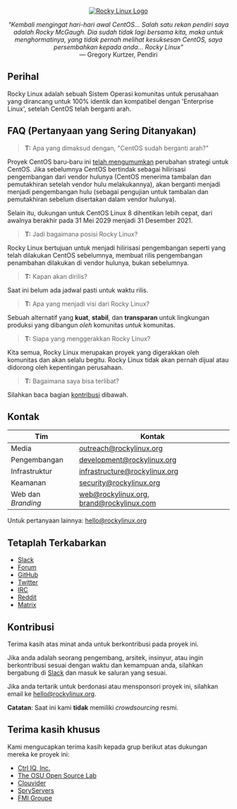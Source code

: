 <p align="center">
<a href="https://rockylinux.org/">
<img src="https://media.githubusercontent.com/media/rocky-linux/branding/main/logo-text-light%402x.png" alt="Rocky Linux Logo">
</a>
</p>

<p align="center">
<i>"Kembali mengingat hari-hari awal CentOS... Salah satu rekan pendiri saya adalah Rocky McGaugh. Dia sudah tidak lagi bersama kita, maka untuk menghormatinya, yang tidak pernah melihat kesuksesan CentOS, saya persembahkan kepada anda... Rocky Linux"</i><br>
— Gregory Kurtzer, Pendiri
</p>

## Perihal

Rocky Linux adalah sebuah Sistem Operasi komunitas untuk perusahaan yang dirancang untuk 100% identik dan kompatibel dengan 'Enterprise Linux', setelah CentOS telah berganti arah.

## FAQ (Pertanyaan yang Sering Ditanyakan)

> **T:** Apa yang dimaksud dengan, "CentOS sudah berganti arah?"

Proyek CentOS baru-baru ini [telah mengumumkan](https://blog.centos.org/2020/12/future-is-centos-stream/) perubahan strategi untuk CentOS.
Jika sebelumnya CentOS bertindak sebagai hilirisasi pengembangan dari vendor hulunya (CentOS menerima tambalan dan pemutakhiran setelah vendor hulu melakukannya), akan berganti menjadi menjadi pengembangan hulu (sebagai pengujian untuk tambalan dan pemutakhiran sebelum disertakan dalam vendor hulunya).

Selain itu, dukungan untuk CentOS Linux 8 dihentikan lebih cepat, dari awalnya berakhir pada 31 Mei 2029 menjadi 31 Desember 2021.

> **T:** Jadi bagaimana posisi Rocky Linux?

Rocky Linux bertujuan untuk menjadi hilirisasi pengembangan seperti yang telah dilakukan CentOS sebelumnya, membuat rilis pengembangan penambahan dilakukan di vendor hulunya, bukan sebelumnya.

> **T:** Kapan akan dirilis?

Saat ini belum ada jadwal pasti untuk waktu rilis.

> **T:** Apa yang menjadi visi dari Rocky Linux?

Sebuah alternatif yang **kuat**, **stabil**, dan **transparan** untuk lingkungan produksi yang dibangun *oleh* komunitas *untuk* komunitas.

> **T:** Siapa yang menggerakkan Rocky Linux?

Kita semua, Rocky Linux merupakan proyek yang digerakkan oleh komunitas dan akan selalu begitu. Rocky Linux tidak akan pernah dijual atau didorong oleh kepentingan perusahaan.

> **T:** Bagaimana saya bisa terlibat?

Silahkan baca bagian [kontribusi](#Kontribusi) dibawah.

## Kontak

| Tim                          | Kontak                                   |
|-------------------------------|-------------------------------------------|
| Media                         | outreach@rockylinux.org                   |
| Pengembangan                  | development@rockylinux.org                |
| Infrastruktur                 | infrastructure@rockylinux.org             |
| Keamanan                      | security@rockylinux.org                   |
| Web dan _Branding_             | web@rockylinux.org, brand@rockylinux.com  |


Untuk pertanyaan lainnya: hello@rockylinux.org

## Tetaplah Terkabarkan

* [Slack](https://slack.rockylinux.org/)
* [Forum](https://forums.rockylinux.org/)
* [GitHub](https://github.com/rocky-linux/)
* [Twitter](https://twitter.com/rocky_linux)
* [IRC](https://webchat.freenode.net/?channels=rockylinux)
* [Reddit](https://www.reddit.com/r/RockyLinux)
* [Matrix](https://matrix.to/#/+rockylinux:matrix.org)

## Kontribusi

Terima kasih atas minat anda untuk berkontribusi pada proyek ini.

Jika anda adalah seorang pengembang, arsitek, insinyur, atau ingin berkontribusi sesuai dengan waktu dan kemampuan anda, silahkan bergabung di [Slack](https://slack.rockylinux.org/) dan masuk ke saluran yang sesuai.

Jika anda tertarik untuk berdonasi atau mensponsori proyek ini, silahkan email ke hello@rockylinux.org.

**Catatan**: Saat ini kami **tidak** memiliki _crowdsourcing_ resmi.

## Terima kasih khusus

Kami mengucapkan terima kasih kepada grup berikut atas dukungan mereka ke proyek ini:
* [Ctrl IQ, Inc.](https://www.ctrl-cmd.com)
* [The OSU Open Source Lab](https://osuosl.org/)
* [Clouvider](https://www.clouvider.co.uk/)
* [SpryServers](https://www.spryservers.net/)
* [FMI Groupe](https://www.fmi.fr/)